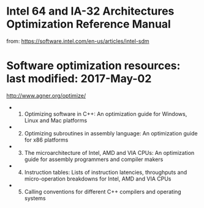 # Intel 64 and IA-32 Architectures Optimization Reference Manual
from: https://software.intel.com/en-us/articles/intel-sdm

# Software optimization resources: last modified: 2017-May-02
http://www.agner.org/optimize/
* 1. Optimizing software in C++: An optimization guide for Windows, Linux and Mac platforms
* 2. Optimizing subroutines in assembly language: An optimization guide for x86 platforms
* 3. The microarchitecture of Intel, AMD and VIA CPUs: An optimization guide for assembly programmers and compiler makers
* 4. Instruction tables: Lists of instruction latencies, throughputs and micro-operation breakdowns for Intel, AMD and VIA CPUs
* 5. Calling conventions for different C++ compilers and operating systems